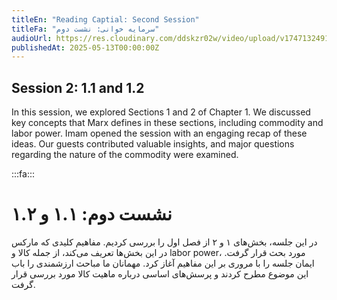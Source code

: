 ```yaml
---
titleEn: "Reading Captial: Second Session"
titleFa: "سرمایه خوانی: نشست دوم"
audioUrl: https://res.cloudinary.com/ddskzr02w/video/upload/v1747132491/lantern-pine_session_02_ptf6a4.m4a
publishedAt: 2025-05-13T00:00:00Z
---
```


## Session 2: 1.1 and 1.2

In this session, we explored Sections 1 and 2 of Chapter 1. We discussed key concepts that Marx defines in these sections, including commodity and labor power. Imam opened the session with an engaging recap of these ideas. Our guests contributed valuable insights, and major questions regarding the nature of the commodity were examined.


:::fa:::

# نشست دوم: ۱.۱ و ۱.۲

در این جلسه، بخش‌های ۱ و ۲ از فصل اول را بررسی کردیم. مفاهیم کلیدی که مارکس در این بخش‌ها تعریف می‌کند، از جمله کالا و labor power، مورد بحث قرار گرفت. ایمان جلسه را با مروری بر این مفاهیم آغاز کرد. مهمانان ما مباحث ارزشمندی را باب این موضوع مطرح کردند و پرسش‌های اساسی درباره ماهیت کالا مورد بررسی قرار گرفت.


